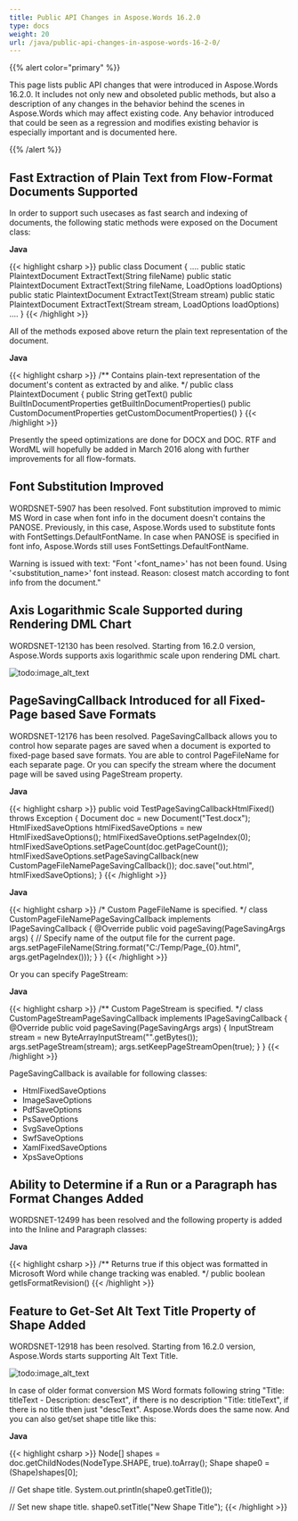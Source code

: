 ```yaml
---
title: Public API Changes in Aspose.Words 16.2.0
type: docs
weight: 20
url: /java/public-api-changes-in-aspose-words-16-2-0/
---
```


{{% alert color="primary" %}} 

This page lists public API changes that were introduced in Aspose.Words 16.2.0. It includes not only new and obsoleted public methods, but also a description of any changes in the behavior behind the scenes in Aspose.Words which may affect existing code. Any behavior introduced that could be seen as a regression and modifies existing behavior is especially important and is documented here.

{{% /alert %}} 

## **Fast Extraction of Plain Text from Flow-Format Documents Supported**

In order to support such usecases as fast search and indexing of documents, the following static methods were exposed on the Document class:

**Java**

{{< highlight csharp >}}
public class Document
{
  ....
  public static PlaintextDocument ExtractText(String fileName) 
  public static PlaintextDocument ExtractText(String fileName, LoadOptions loadOptions) 
  public static PlaintextDocument ExtractText(Stream stream) 
  public static PlaintextDocument ExtractText(Stream stream, LoadOptions loadOptions)
   ....
}
{{< /highlight >}}

All of the methods exposed above return the plain text representation of the document.

**Java**

{{< highlight csharp >}}
/** 
 Contains plain-text representation of the document's content as extracted by <see cref="Document.ExtractText(string)"/> and alike.
*/
public class PlaintextDocument
{
 public String getText()
 public BuiltInDocumentProperties getBuiltInDocumentProperties()
 public CustomDocumentProperties getCustomDocumentProperties()
}
{{< /highlight >}}

Presently the speed optimizations are done for DOCX and DOC.
RTF and WordML will hopefully be added in March 2016 along with further improvements for all flow-formats.

## **Font Substitution Improved**

WORDSNET-5907 has been resolved. Font substitution improved to mimic MS Word in case when font info in the document doesn't contains the PANOSE. Previously, in this case, Aspose.Words used to substitute fonts with FontSettings.DefaultFontName. In case when PANOSE is specified in font info, Aspose.Words still uses FontSettings.DefaultFontName.

Warning is issued with text: "Font '<font_name>' has not been found. Using '<substitution_name>' font instead. Reason: closest match according to font info from the document."

## **Axis Logarithmic Scale Supported during Rendering DML Chart**

WORDSNET-12130 has been resolved. Starting from 16.2.0 version, Aspose.Words supports axis logarithmic scale upon rendering DML chart.

![todo:image_alt_text](public-api-changes-in-aspose-words-16-2-0_1)

## **PageSavingCallback Introduced for all Fixed-Page based Save Formats**

WORDSNET-12176 has been resolved. PageSavingCallback allows you to control how separate pages are saved when a document is exported to fixed-page based save formats. You are able to control PageFileName for each separate page. Or you can specify the stream where the document page will be saved using PageStream property.

**Java**

{{< highlight csharp >}}
public void TestPageSavingCallbackHtmlFixed() throws Exception
{
    Document doc = new Document("Test.docx");
    HtmlFixedSaveOptions htmlFixedSaveOptions = new HtmlFixedSaveOptions();
    htmlFixedSaveOptions.setPageIndex(0);
    htmlFixedSaveOptions.setPageCount(doc.getPageCount());
    htmlFixedSaveOptions.setPageSavingCallback(new CustomPageFileNamePageSavingCallback()); 
    doc.save("out.html", htmlFixedSaveOptions);
}
{{< /highlight >}}

**Java**

{{< highlight csharp >}}
/*
 Custom PageFileName is specified.
*/
class CustomPageFileNamePageSavingCallback implements IPageSavingCallback
{
    @Override
    public void pageSaving(PageSavingArgs args)
    {
        // Specify name of the output file for the current page.
        args.setPageFileName(String.format("C:/Temp/Page_{0}.html", args.getPageIndex()));
    }
}
{{< /highlight >}}

Or you can specify PageStream:

**Java**

{{< highlight csharp >}}
/** 
Custom PageStream is specified.
*/
class CustomPageStreamPageSavingCallback implements IPageSavingCallback
{
	@Override
	public void pageSaving(PageSavingArgs args)
	{
		InputStream stream = new ByteArrayInputStream("".getBytes());
		args.setPageStream(stream);
		args.setKeepPageStreamOpen(true);
	}
}
{{< /highlight >}}

PageSavingCallback is available for following classes:

- HtmlFixedSaveOptions
- ImageSaveOptions
- PdfSaveOptions
- PsSaveOptions
- SvgSaveOptions
- SwfSaveOptions
- XamlFixedSaveOptions
- XpsSaveOptions

## **Ability to Determine if a Run or a Paragraph has Format Changes Added**

WORDSNET-12499 has been resolved and the following property is added into the Inline and Paragraph classes:

**Java**

{{< highlight csharp >}}
/** 
 Returns true if this object was formatted in Microsoft Word while change tracking was enabled.
*/
public boolean getIsFormatRevision()
{{< /highlight >}}

## **Feature to Get-Set Alt Text Title Property of Shape Added**

WORDSNET-12918 has been resolved. Starting from 16.2.0 version, Aspose.Words starts supporting Alt Text Title.

![todo:image_alt_text](public-api-changes-in-aspose-words-16-2-0_2.png)


In case of older format conversion MS Word formats following string "Title: titleText - Description: descText", if there is no description "Title: titleText", if there is no title then just "descText". Aspose.Words does the same now. And you can also get/set shape title like this: 

**Java**

{{< highlight csharp >}}
Node[] shapes = doc.getChildNodes(NodeType.SHAPE, true).toArray();
Shape shape0 = (Shape)shapes[0];

// Get shape title.
System.out.println(shape0.getTitle());

// Set new shape title.
shape0.setTitle("New Shape Title");
{{< /highlight >}}
